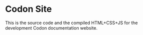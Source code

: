 # Codon Site
This is the source code and the compiled HTML+CSS+JS for the development Codon documentation website.